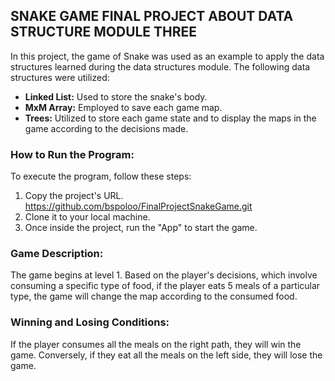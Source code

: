 ## SNAKE GAME FINAL PROJECT ABOUT DATA STRUCTURE MODULE THREE

In this project, the game of Snake was used as an example to apply the data structures learned during the data structures module. The following data structures were utilized:

- **Linked List:** Used to store the snake's body.
- **MxM Array:** Employed to save each game map.
- **Trees:** Utilized to store each game state and to display the maps in the game according to the decisions made.

### How to Run the Program:

To execute the program, follow these steps:

1. Copy the project's URL. https://github.com/bspoloo/FinalProjectSnakeGame.git
2. Clone it to your local machine.
3. Once inside the project, run the "App" to start the game.

### Game Description:

The game begins at level 1. Based on the player's decisions, which involve consuming a specific type of food, if the player eats 5 meals of a particular type, the game will change the map according to the consumed food.
### Winning and Losing Conditions:

If the player consumes all the meals on the right path, they will win the game. Conversely, if they eat all the meals on the left side, they will lose the game.

